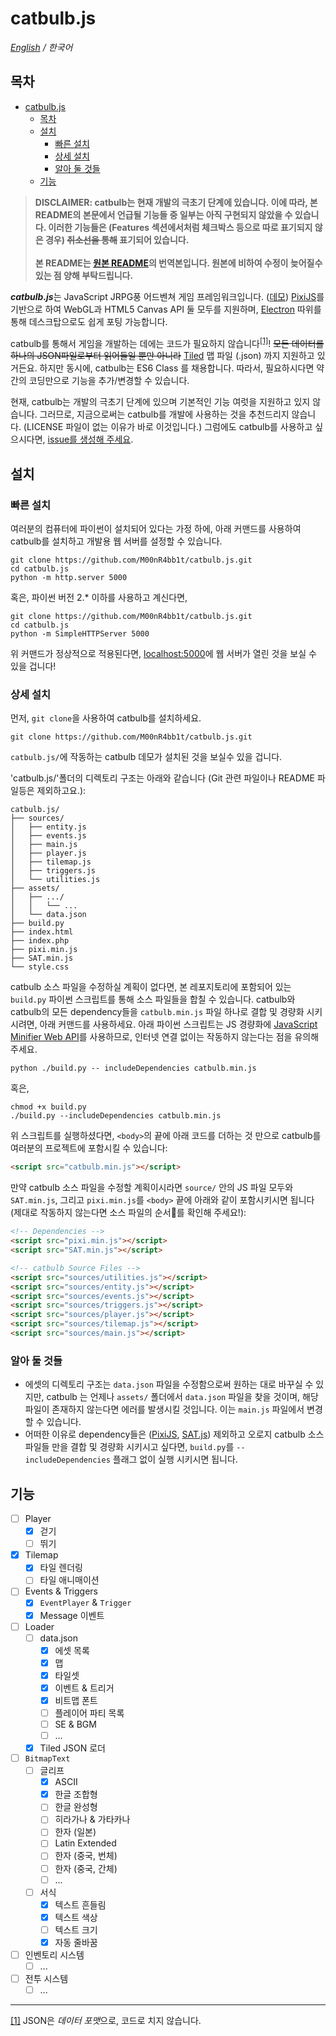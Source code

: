 # catbulb.js
*[English](https://github.com/M00nR4bb1t/catbulb.js/blob/master/README.md) / 한국어*

## 목차
- [catbulb.js](#catbulbjs)
  - [목차](#%EB%AA%A9%EC%B0%A8)
  - [설치](#%EC%84%A4%EC%B9%98)
    - [빠른 설치](#%EB%B9%A0%EB%A5%B8-%EC%84%A4%EC%B9%98)
    - [상세 설치](#%EC%83%81%EC%84%B8-%EC%84%A4%EC%B9%98)
    - [알아 둘 것들](#%EC%95%8C%EC%95%84-%EB%91%98-%EA%B2%83%EB%93%A4)
  - [기능](#%EA%B8%B0%EB%8A%A5)

>**DISCLAIMER: catbulb는 현재 개발의 극초기 단계에 있습니다. 이에 따라, 본 README의 본문에서 언급될 기능들 중 일부는 아직 구현되지 않았을 수 있습니다. 이러한 기능들은 (Features 섹션에서처럼 체크박스 등으로 따로 표기되지 않은 경우) ~~취소선을 통해~~ 표기되어 있습니다.<br><br>본 README는 [원본 README](https://github.com/M00nR4bb1t/catbulb.js/blob/master/README.md)의 번역본입니다. 원본에 비하여 수정이 늦어질수 있는 점 양해 부탁드립니다.**

***catbulb.js***는 JavaScript JRPG풍 어드벤쳐 게임 프레임워크입니다. ([데모](https://catbulb-demo.herokuapp.com)) [PixiJS](http://pixijs.com)를 기반으로 하여 WebGL과 HTML5 Canvas API 둘 모두를 지원하며, [Electron](https://electronjs.org/) 따위를 통해 데스크탑으로도 쉽게 포팅 가능합니다.

catbulb를 통해서 게임을 개발하는 데에는 코드가 필요하지 않습니다<sup id="a1">[[1]](#footnote1)</sup>! ~~모든 데이터를 하나의 JSON파일로부터 읽어들일 뿐만 아니라~~ [Tiled](https://www.mapeditor.org/) 맵 파일 (.json) 까지 지원하고 있거든요. 하지만 동시에, catbulb는 ES6 Class 를 채용합니다. 따라서, 필요하시다면 약간의 코딩만으로 기능을 추가/변경할 수 있습니다.

현재, catbulb는 개발의 극초기 단계에 있으며 기본적인 기능 여럿을 지원하고 있지 않습니다. 그러므로, 지금으로써는 catbulb를 개발에 사용하는 것을 추천드리지 않습니다. (LICENSE 파일이 없는 이유가 바로 이것입니다.) 그럼에도 catbulb를 사용하고 싶으시다면, [issue를 생성해 주세요](https://github.com/M00nR4bb1t/catbulb.js/issues/new).

## 설치

### 빠른 설치

여러분의 컴퓨터에 파이썬이 설치되어 있다는 가정 하에, 아래 커맨드를 사용하여 catbulb를 설치하고 개발용 웹 서버를 설정할 수 있습니다.

```shell
git clone https://github.com/M00nR4bb1t/catbulb.js.git
cd catbulb.js
python -m http.server 5000
```
혹은, 파이썬 버전 2.* 이하를 사용하고 계신다면,
```shell
git clone https://github.com/M00nR4bb1t/catbulb.js.git
cd catbulb.js
python -m SimpleHTTPServer 5000
```

위 커맨드가 정상적으로 적용된다면, [localhost:5000](http://localhost:5000)에 웹 서버가 열린 것을 보실 수 있을 겁니다!

### 상세 설치

먼저, `git clone`을 사용하여 catbulb를 설치하세요.

```shell
git clone https://github.com/M00nR4bb1t/catbulb.js.git 
```

`catbulb.js/`에 작동하는 catbulb 데모가 설치된 것을 보실수 있을 겁니다.


'catbulb.js/'폴더의 디렉토리 구조는 아래와 같습니다 (Git 관련 파일이나 README 파일등은 제외하고요.):

```
catbulb.js/
├── sources/
│   ├── entity.js
│   ├── events.js
│   ├── main.js
│   ├── player.js
│   ├── tilemap.js
│   ├── triggers.js
│   └── utilities.js
├── assets/
│   ├── .../
│   │   └── ...
│   └── data.json
├── build.py
├── index.html
├── index.php
├── pixi.min.js
├── SAT.min.js
└── style.css
```

catbulb 소스 파일을 수정하실 계획이 없다면, 본 레포지토리에 포함되어 있는 `build.py` 파이썬 스크립트를 통해 소스 파일들을 합칠 수 있습니다. catbulb와 catbulb의 모든 dependency들을 `catbulb.min.js` 파일 하나로 결합 및 경량화 시키시려면, 아래 커맨드를 사용하세요. 아래 파이썬 스크립트는 JS 경량화에 [JavaScript Minifier Web API](https://javascript-minifier.com/)를  사용하므로, 인터넷 연결 없이는 작동하지 않는다는 점을 유의해 주세요.

```shell
python ./build.py -- includeDependencies catbulb.min.js
```
혹은,
```shell
chmod +x build.py
./build.py --includeDependencies catbulb.min.js
```
위 스크립트를 실행하셨다면, `<body>`의 끝에 아래 코드를 더하는 것 만으로 catbulb를 여러분의 프로젝트에 포함시킬 수 있습니다:
```html
<script src="catbulb.min.js"></script>
```

만약 catbulb 소스 파일을 수정할 계획이시라면 `source/` 안의 JS 파일 모두와 `SAT.min.js`, 그리고 `pixi.min.js`를 `<body>` 끝에 아래와 같이 포함시키시면 됩니다 (제대로 작동하지 않는다면 소스 파일의 순서를 확인해 주세요!):

```html
<!-- Dependencies -->
<script src="pixi.min.js"></script>
<script src="SAT.min.js"></script>

<!-- catbulb Source Files -->
<script src="sources/utilities.js"></script>
<script src="sources/entity.js"></script>
<script src="sources/events.js"></script>
<script src="sources/triggers.js"></script>
<script src="sources/player.js"></script>
<script src="sources/tilemap.js"></script>
<script src="sources/main.js"></script>
```

### 알아 둘 것들

* 에셋의 디렉토리 구조는 `data.json` 파일을 수정함으로써 원하는 대로 바꾸실 수 있지만, catbulb 는 언제나 `assets/` 폴더에서 `data.json` 파일을 찾을 것이며, 해당 파일이 존재하지 않는다면 에러를 발생시킬 것입니다. 이는 `main.js` 파일에서 변경할 수 있습니다.
* 어떠한 이유로 dependency들은 ([PixiJS](http://www.pixijs.com), [SAT.js](http://jriecken.github.io/sat-js/)) 제외하고 오로지 catbulb 소스 파일들 만을 결합 및 경량화 시키시고 싶다면, `build.py`를 `--includeDependencies` 플래그 없이 실행 시키시면 됩니다.

## 기능
* [ ] Player
   * [x] 걷기
   * [ ] 뛰기
* [x] Tilemap
   * [x] 타일 렌더링
   * [ ] 타일 애니매이션
* [ ] Events & Triggers
   * [x] `EventPlayer` & `Trigger`
   * [x] Message 이벤트
* [ ] Loader
   * [ ] data.json
      * [x] 에셋 목록
      * [x] 맵
      * [x] 타일셋
      * [x] 이벤트 & 트리거
      * [x] 비트맵 폰트
      * [ ] 플레이어 파티 목록
      * [ ] SE & BGM
      * [ ] ...
   * [x] Tiled JSON 로더
* [ ] `BitmapText`
   * [ ] 글리프
      * [x] ASCII
      * [x] 한글 조합형
      * [ ] 한글 완성형
      * [ ] 히라가나 & 가타카나
      * [ ] 한자 (일본)
      * [ ] Latin Extended
      * [ ] 한자 (중국, 번체)
      * [ ] 한자 (중국, 간체)
      * [ ] ...
   * [ ] 서식
      * [x] 텍스트 흔들림
      * [x] 텍스트 색상
      * [ ] 텍스트 크기
      * [x] 자동 줄바꿈
* [ ] 인벤토리 시스템
   * [ ] ...
* [ ] 전투 시스템
   * [ ] ...

***
<span id="footnote1">[[1]](#a1)</span> JSON은 *데이터 포맷*으로, 코드로 치지 않습니다.